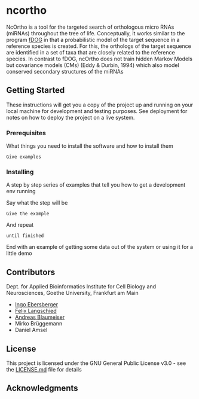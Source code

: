 # ncortho
NcOrtho is a tool for the targeted search of orthologous micro RNAs (miRNAs) throughout the tree of life. Conceptually, it works similar to the program [fDOG](https://github.com/BIONF/fDOG) in that a probabilistic model of the target sequence in a reference species is created. For this, the orthologs of the target sequence are identified in a set of taxa that are closely related to the reference species. In contrast to fDOG, ncOrtho does not train hidden Markov Models but covariance models (CMs) (Eddy & Durbin, 1994) which also model conserved secondary structures of the miRNAs

## Getting Started

These instructions will get you a copy of the project up and running on your local machine for development and testing purposes. See deployment for notes on how to deploy the project on a live system.

### Prerequisites

What things you need to install the software and how to install them

```
Give examples
```

### Installing

A step by step series of examples that tell you how to get a development env running

Say what the step will be

```
Give the example
```

And repeat

```
until finished
```

End with an example of getting some data out of the system or using it for a little demo


## Contributors

Dept. for Applied Bioinformatics Institute for Cell Biology and Neurosciences, Goethe University, Frankfurt am Main

* [Ingo Ebersberger](https://github.com/ebersber)
* [Felix Langschied](https://github.com/felixlangschied)
* [Andreas Blaumeiser](https://github.com/acblaumeiser)
* Mirko Brüggemann
* Daniel Amsel


## License

This project is licensed under the GNU General Public License v3.0 - see the [LICENSE.md](LICENSE.md) file for details

## Acknowledgments

